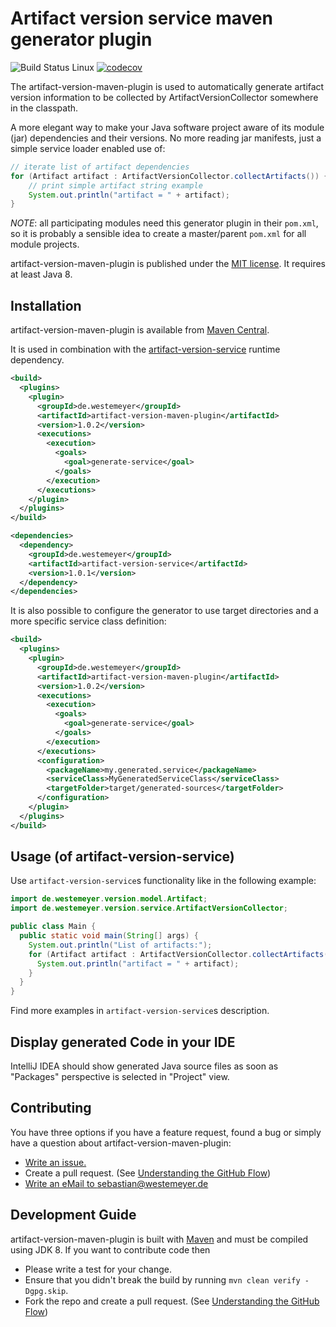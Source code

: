 # Artifact version service maven generator plugin

![Build Status Linux](https://github.com/swesteme/artifact-version-maven-plugin/workflows/Java%20CI%20with%20Maven/badge.svg?branch=main) [![codecov](https://codecov.io/gh/swesteme/artifact-version-maven-plugin/branch/main/graph/badge.svg?token=O306I5GDXJ)](https://codecov.io/gh/swesteme/artifact-version-maven-plugin)

The artifact-version-maven-plugin is used to automatically generate artifact version information to be collected by ArtifactVersionCollector somewhere in the classpath.

A more elegant way to make your Java software project aware of its module (jar) dependencies and their versions. No more reading jar manifests, just a simple service loader enabled use of:

```java
// iterate list of artifact dependencies
for (Artifact artifact : ArtifactVersionCollector.collectArtifacts()) {
    // print simple artifact string example
    System.out.println("artifact = " + artifact);
}
```

*NOTE*: all participating modules need this generator plugin in their `pom.xml`, so it is probably a sensible idea to create a master/parent `pom.xml` for all module projects. 

artifact-version-maven-plugin is published under the
[MIT license](http://opensource.org/licenses/MIT). It requires at least Java 8.

## Installation

artifact-version-maven-plugin is available from
[Maven Central](https://search.maven.org/artifact/de.westemeyer/artifact-version-maven-plugin).

It is used in combination with the [artifact-version-service](https://github.com/swesteme/artifact-version-service) runtime dependency.
```xml
<build>
  <plugins>
    <plugin>
      <groupId>de.westemeyer</groupId>
      <artifactId>artifact-version-maven-plugin</artifactId>
      <version>1.0.2</version>
      <executions>
        <execution>
          <goals>
            <goal>generate-service</goal>
          </goals>
        </execution>
      </executions>
    </plugin>
  </plugins>
</build>

<dependencies>
  <dependency>
    <groupId>de.westemeyer</groupId>
    <artifactId>artifact-version-service</artifactId>
    <version>1.0.1</version>
  </dependency>
</dependencies>
```

It is also possible to configure the generator to use target directories and a more specific service class definition:
```xml
<build>
  <plugins>
    <plugin>
      <groupId>de.westemeyer</groupId>
      <artifactId>artifact-version-maven-plugin</artifactId>
      <version>1.0.2</version>
      <executions>
        <execution>
          <goals>
            <goal>generate-service</goal>
          </goals>
        </execution>
      </executions>
      <configuration>
        <packageName>my.generated.service</packageName>
        <serviceClass>MyGeneratedServiceClass</serviceClass>
        <targetFolder>target/generated-sources</targetFolder>
      </configuration>
    </plugin>
  </plugins>
</build>
```

## Usage (of artifact-version-service)

Use `artifact-version-service`s functionality like in the following example:

```java
import de.westemeyer.version.model.Artifact;
import de.westemeyer.version.service.ArtifactVersionCollector;

public class Main {
  public static void main(String[] args) {
    System.out.println("List of artifacts:");
    for (Artifact artifact : ArtifactVersionCollector.collectArtifacts()) {
      System.out.println("artifact = " + artifact);
    }
  }
}
```

Find more examples in `artifact-version-service`s description.

## Display generated Code in your IDE
IntelliJ IDEA should show generated Java source files as soon as "Packages" perspective is selected in "Project" view. 

## Contributing

You have three options if you have a feature request, found a bug or
simply have a question about artifact-version-maven-plugin:

* [Write an issue.](https://github.com/swesteme/artifact-version-maven-plugin/issues/new)
* Create a pull request. (See [Understanding the GitHub Flow](https://guides.github.com/introduction/flow/index.html))
* [Write an eMail to sebastian@westemeyer.de](mailto:sebastian@westemeyer.de)

## Development Guide

artifact-version-maven-plugin is built with [Maven](http://maven.apache.org/) and must be
compiled using JDK 8. If you want to contribute code then

* Please write a test for your change.
* Ensure that you didn't break the build by running `mvn clean verify -Dgpg.skip`.
* Fork the repo and create a pull request. (See [Understanding the GitHub Flow](https://guides.github.com/introduction/flow/index.html))
